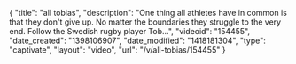 {
    "title": "all tobias",
    "description": "One thing all athletes have in common is that they don't give up. No matter the boundaries they struggle to the very end. Follow the Swedish rugby player Tob...",
    "videoid": "154455",
    "date_created": "1398106907",
    "date_modified": "1418181304",
    "type": "captivate",
    "layout": "video",
    "url": "\/v\/all-tobias\/154455"
}